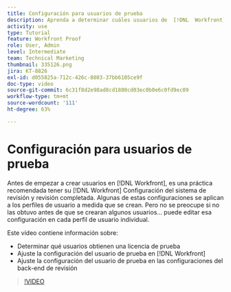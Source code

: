```yaml
---
title: Configuración para usuarios de prueba
description: Aprenda a determinar cuáles usuarios de  [!DNL  Workfront]  obtienen una licencia de revisión y, a continuación, ajuste la configuración de usuario en las configuraciones de tanto  [!DNL Workfront]  como el back-end.
activity: use
type: Tutorial
feature: Workfront Proof
role: User, Admin
level: Intermediate
team: Technical Marketing
thumbnail: 335126.png
jira: KT-8826
exl-id: d055825a-712c-426c-8803-37bb6105ce9f
doc-type: video
source-git-commit: 6c31f8d2e98ad8cd1880cd03ec0b0e6c0fd9ec09
workflow-type: tm+mt
source-wordcount: '111'
ht-degree: 63%

---
```


# Configuración para usuarios de prueba

Antes de empezar a crear usuarios en [!DNL  Workfront], es una práctica recomendada tener su [!DNL Workfront] Configuración del sistema de revisión y revisión completada. Algunas de estas configuraciones se aplican a los perfiles de usuario a medida que se crean. Pero no se preocupe si no las obtuvo antes de que se crearan algunos usuarios... puede editar esa configuración en cada perfil de usuario individual.


Este vídeo contiene información sobre:

* Determinar qué usuarios obtienen una licencia de prueba
* Ajuste la configuración del usuario de prueba en [!DNL  Workfront]
* Ajuste la configuración del usuario de prueba en las configuraciones del back-end de revisión

>[!VIDEO](https://video.tv.adobe.com/v/335126/?quality=12&learn=on)

<!--
Lean More URLs
-->
